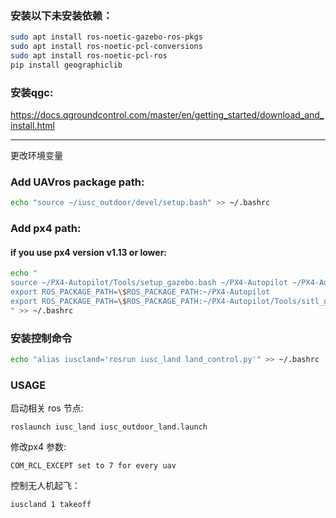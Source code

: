 ### 安装以下未安装依赖：
```bash
sudo apt install ros-noetic-gazebo-ros-pkgs 
sudo apt install ros-noetic-pcl-conversions
sudo apt install ros-noetic-pcl-ros 
pip install geographiclib
```

### 安装qgc:
https://docs.qgroundcontrol.com/master/en/getting_started/download_and_install.html

---
更改环境变量
### Add UAVros package path:
```bash
echo "source ~/iusc_outdoor/devel/setup.bash" >> ~/.bashrc
```

### Add px4 path:
#### if you use px4 version v1.13 or lower:
```bash
echo "
source ~/PX4-Autopilot/Tools/setup_gazebo.bash ~/PX4-Autopilot ~/PX4-Autopilot/build/px4_sitl_default
export ROS_PACKAGE_PATH=\$ROS_PACKAGE_PATH:~/PX4-Autopilot
export ROS_PACKAGE_PATH=\$ROS_PACKAGE_PATH:~/PX4-Autopilot/Tools/sitl_gazebo
" >> ~/.bashrc
```

### 安装控制命令
```bash
echo "alias iuscland='rosrun iusc_land land_control.py'" >> ~/.bashrc
```

### USAGE
启动相关 ros 节点:
```
roslaunch iusc_land iusc_outdoor_land.launch
```

修改px4 参数:
```
COM_RCL_EXCEPT set to 7 for every uav
```

控制无人机起飞：
```
iuscland 1 takeoff
```